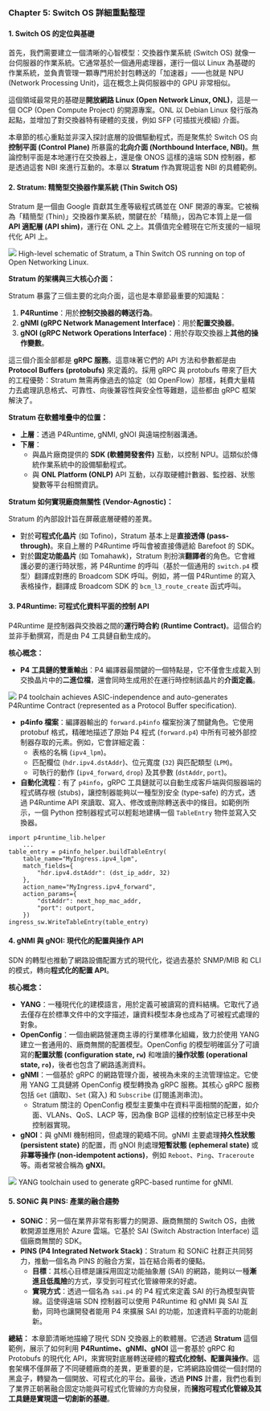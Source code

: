 ### Chapter 5: Switch OS 詳細重點整理

#### 1. Switch OS 的定位與基礎

首先，我們需要建立一個清晰的心智模型：交換器作業系統 (Switch OS) 就像一台伺服器的作業系統。它通常基於一個通用處理器，運行一個以 Linux 為基礎的作業系統，並負責管理一顆專門用於封包轉送的「加速器」——也就是 NPU (Network Processing Unit)，這在概念上與伺服器中的 GPU 非常相似。

這個領域最常見的基礎是**開放網路 Linux (Open Network Linux, ONL)**，這是一個 OCP (Open Compute Project) 的開源專案。ONL 以 Debian Linux 發行版為起點，並增加了對交換器特有硬體的支援，例如 SFP (可插拔光模組) 介面。

本章節的核心重點並非深入探討底層的設備驅動程式，而是聚焦於 Switch OS 向**控制平面 (Control Plane)** 所暴露的**北向介面 (Northbound Interface, NBI)**。無論控制平面是本地運行在交換器上，還是像 ONOS 這樣的遠端 SDN 控制器，都是透過這套 NBI 來進行互動的。本章以 **Stratum** 作為實現這套 NBI 的具體範例。

#### 2. Stratum: 精簡型交換器作業系統 (Thin Switch OS)

Stratum 是一個由 Google 貢獻其生產等級程式碼並在 ONF 開源的專案。它被稱為「精簡型 (Thin)」交換器作業系統，關鍵在於「精簡」，因為它本質上是一個 **API 適配層 (API shim)**，運行在 ONL 之上。其價值完全體現在它所支援的一組現代化 API 上。


![](https://sdn.systemsapproach.org/_images/Slide17.png) High-level schematic of Stratum, a Thin Switch OS running on top of Open Networking Linux.

**Stratum 的架構與三大核心介面：**

Stratum 暴露了三個主要的北向介面，這也是本章節最重要的知識點：

1.  **P4Runtime**：用於**控制交換器的轉送行為**。
2.  **gNMI (gRPC Network Management Interface)**：用於**配置交換器**。
3.  **gNOI (gRPC Network Operations Interface)**：用於存取交換器上**其他的操作變數**。

這三個介面全部都是 **gRPC 服務**。這意味著它們的 API 方法和參數都是由 **Protocol Buffers (protobufs)** 來定義的。採用 gRPC 與 protobufs 帶來了巨大的工程優勢：Stratum 無需再像過去的協定（如 OpenFlow）那樣，耗費大量精力去處理訊息格式、可靠性、向後兼容性與安全性等難題，這些都由 gRPC 框架解決了。

**Stratum 在軟體堆疊中的位置：**

*   **上層**：透過 P4Runtime, gNMI, gNOI 與遠端控制器溝通。
*   **下層**：
    *   與晶片廠商提供的 **SDK (軟體開發套件)** 互動，以控制 NPU。這類似於傳統作業系統中的設備驅動程式。
    *   與 **ONL Platform (ONLP)** API 互動，以存取硬體計數器、監控器、狀態變數等平台相關資訊。

**Stratum 如何實現廠商無關性 (Vendor-Agnostic)：**

Stratum 的內部設計旨在屏蔽底層硬體的差異。

*   對於**可程式化晶片** (如 Tofino)，Stratum 基本上是**直接透傳 (pass-through)**。來自上層的 P4Runtime 呼叫會被直接傳遞給 Barefoot 的 SDK。
*   對於**固定功能晶片** (如 Tomahawk)，Stratum 則扮演**翻譯者**的角色。它會維護必要的運行時狀態，將 P4Runtime 的呼叫（基於一個通用的 `switch.p4` 模型）翻譯成對應的 Broadcom SDK 呼叫。例如，將一個 P4Runtime 的寫入表格操作，翻譯成 Broadcom SDK 的 `bcm_l3_route_create` 函式呼叫。

#### 3. P4Runtime: 可程式化資料平面的控制 API

P4Runtime 是控制器與交換器之間的**運行時合約 (Runtime Contract)**。這個合約並非手動撰寫，而是由 P4 工具鏈自動生成的。

**核心概念：**

*   **P4 工具鏈的雙重輸出**：P4 編譯器最關鍵的一個特點是，它不僅會生成載入到交換晶片中的**二進位檔**，還會同時生成用於在運行時控制該晶片的**介面定義**。

![](https://sdn.systemsapproach.org/_images/Slide18.png) P4 toolchain achieves ASIC-independence and auto-generates P4Runtime Contract (represented as a Protocol Buffer specification).


*   **p4info 檔案**：編譯器輸出的 `forward.p4info` 檔案扮演了關鍵角色。它使用 protobuf 格式，精確地描述了原始 P4 程式 (`forward.p4`) 中所有可被外部控制器存取的元素。例如，它會詳細定義：
    *   表格的名稱 (`ipv4_lpm`)。
    *   匹配欄位 (`hdr.ipv4.dstAddr`)、位元寬度 (`32`) 與匹配類型 (`LPM`)。
    *   可執行的動作 (`ipv4_forward`, `drop`) 及其參數 (`dstAddr`, `port`)。
*   **自動化流程**：有了 `p4info`，gRPC 工具鏈就可以自動生成客戶端與伺服器端的程式碼存根 (stubs)，讓控制器能夠以一種型別安全 (type-safe) 的方式，透過 P4Runtime API 來讀取、寫入、修改或刪除轉送表中的條目。如範例所示，一個 Python 控制器程式可以輕鬆地建構一個 `TableEntry` 物件並寫入交換器。

```python=
import p4runtime_lib.helper
	...
table_entry = p4info_helper.buildTableEntry(
    table_name="MyIngress.ipv4_lpm",
    match_fields={
        "hdr.ipv4.dstAddr": (dst_ip_addr, 32)
    },
    action_name="MyIngress.ipv4_forward",
    action_params={
        "dstAddr": next_hop_mac_addr,
        "port": outport,
    })
ingress_sw.WriteTableEntry(table_entry)
```

#### 4. gNMI 與 gNOI: 現代化的配置與操作 API

SDN 的轉型也推動了網路設備配置方式的現代化，從過去基於 SNMP/MIB 和 CLI 的模式，轉向**程式化的配置 API**。

**核心概念：**

*   **YANG**：一種現代化的建模語言，用於定義可被讀寫的資料結構。它取代了過去僅存在於標準文件中的文字描述，讓資料模型本身也成為了可被程式處理的對象。
*   **OpenConfig**：一個由網路營運商主導的行業標準化組織，致力於使用 YANG 建立一套通用的、廠商無關的配置模型。OpenConfig 的模型明確區分了可讀寫的**配置狀態 (configuration state, `rw`)** 和唯讀的**操作狀態 (operational state, `ro`)**，後者也包含了網路遙測資料。
*   **gNMI**：一個基於 gRPC 的網路管理介面，被視為未來的主流管理協定。它使用 YANG 工具鏈將 OpenConfig 模型轉換為 gRPC 服務。其核心 gRPC 服務包括 `Get` (讀取)、`Set` (寫入) 和 `Subscribe` (訂閱遙測串流)。
    *   Stratum 關注的 OpenConfig 模型主要集中在資料平面相關的配置，如介面、VLANs、QoS、LACP 等，因為像 BGP 這樣的控制協定已移至中央控制器實現。
*   **gNOI**：與 gNMI 機制相同，但處理的範疇不同。gNMI 主要處理**持久性狀態 (persistent state)** 的配置，而 gNOI 則處理**短暫狀態 (ephemeral state)** 或**非冪等操作 (non-idempotent actions)**，例如 `Reboot`、`Ping`、`Traceroute` 等。兩者常被合稱為 **gNXI**。

![](https://sdn.systemsapproach.org/_images/Slide25.png) YANG toolchain used to generate gRPC-based runtime for gNMI.


#### 5. SONiC 與 PINS: 產業的融合趨勢

*   **SONiC**：另一個在業界非常有影響力的開源、廠商無關的 Switch OS，由微軟開源並應用於 Azure 雲端。它基於 SAI (Switch Abstraction Interface) 這個廠商無關的 SDK。
*   **PINS (P4 Integrated Network Stack)**：Stratum 和 SONiC 社群正共同努力，推動一個名為 PINS 的融合方案，旨在結合兩者的優點。
    *   **目標**：其核心目標是讓採用固定功能抽象層 (SAI) 的網路，能夠以一種**漸進且低風險**的方式，享受到可程式化管線帶來的好處。
    *   **實現方式**：透過一個名為 `sai.p4` 的 P4 程式來定義 SAI 的行為模型與管線。這使得遠端 SDN 控制器可以使用 P4Runtime 和 gNMI 與 SAI 互動，同時也讓開發者能用 P4 來擴展 SAI 的功能，加速資料平面的功能創新。

**總結：**
本章節清晰地描繪了現代 SDN 交換器上的軟體層。它透過 **Stratum** 這個範例，展示了如何利用 **P4Runtime、gNMI、gNOI** 這一套基於 gRPC 和 Protobufs 的現代化 API，來實現對底層轉送硬體的**程式化控制、配置與操作**。這套架構不僅屏蔽了不同硬體廠商的差異，更重要的是，它將網路設備從一個封閉的黑盒子，轉變為一個開放、可程式化的平台。最後，透過 **PINS** 計畫，我們也看到了業界正朝著融合固定功能與可程式化管線的方向發展，而**擁抱可程式化管線及其工具鏈是實現這一切創新的基礎**。
